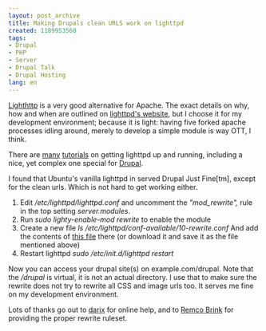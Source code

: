 ```yaml
---
layout: post_archive
title: Making Drupals clean URLS work on lighttpd
created: 1189953560
tags:
- Drupal
- PHP
- Server
- Drupal Talk
- Drupal Hosting
lang: en
---
```

<a href="http://www.lighttpd.net">Lighthttp</a> is a very good alternative for Apache. The exact details on why, how and when are outlined on <a href="http://www.lighttpd.net/benchmark">lighttpd's website</a>, but I choose it for my development environment; because it is light: having five forked apache processes idling around, merely to develop a simple module is way OTT, I think.

There are <a href="http://trac.lighttpd.net/trac/wiki/TutorialInstallation">many</a> <a href="http://www.howtoforge.com/lighttpd_mysql_php_debian_etch">tutorials</a> on getting lighttpd up and running, including a nice, yet complex one special for <a href="http://www.morphir.com/Lighttpd-Install-and-configuration-for-Drupal-with-clean-url">Drupal</a>.

I found that Ubuntu's vanilla lighttpd in served Drupal Just Fine[tm], except for the clean urls. Which is not hard to get working either.

1. Edit _/etc/lighttpd/lighttpd.conf_ and uncomment the _"mod\_rewrite",_ rule in the top setting _server.modules_.
2. Run _sudo lighty-enable-mod rewrite_ to enable the module
3. Create a new file _ls /etc/lighttpd/conf-available/10-rewrite.conf_ And add the contents of <a href="http://webschuur.com/sites/webschuur.com/files/10-rewrite.conf_.txt">this file</a> there (or download it and save it as the file mentioned above)
4. Restart lighttpd _sudo /etc/init.d/lighttpd restart_

Now you can access your drupal site(s) on example.com/drupal. Note that the _/drupal_ is virtual, it is not an actual directory. I use that to make sure the rewrite does not try to rewrite all CSS and image urls too.
It serves me fine on my development environment.

Lots of thanks go out to <a href="http://pixel.global-banlist.de">darix</a> for online help, and to <a href="http://rc6.org/">Remco Brink</a> for providing the proper rewrite ruleset.
